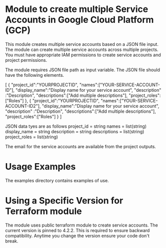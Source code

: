 # Module to create multiple Service Accounts in Google Cloud Platform (GCP)
This module creates multiple service accounts based on a JSON file input. The module can create multiple service accounts across multiple projects. You must have appropriate IAM permissions to create service accounts and project permissions.

The module requires JSON file path as input variable. The JSON file should have the following elements.


[
    {
    "project_id":"YOURPROJECTID",
    "names":["YOUR-SERVICE-ACCOUNT-ID"],
    "display_name":"Display name for your service account",
    "description" :"Description",
    "descriptions":["Add multiple descriptions"],
    "project_roles":["Roles"]
    },
    {
    "project_id":"YOURPROJECTID",
    "names":["YOUR-SERVICE-ACCOUNT-ID2"],
    "display_name":"Display name for your service account",
    "description" :"Description",
    "descriptions":["Add multiple descriptions"],
    "project_roles":["Roles"]
    }
]

JSON data tyes are as follows
    project_id    = string
    names = list(string)
    display_name  = string
    description   = string
    descriptions = list(string)
    project_roles         = list(string)

The email for the service accounts are available from the project outputs.

# Usage Examples
The examples directory contains examples of use. 

# Using a Specific Version for Terraform module
The module uses public terraform module to create service accounts. The current version is pinned to 4.2.2. This is required to ensure backward compatibility. Anytime you change the version ensure your code don't break.

